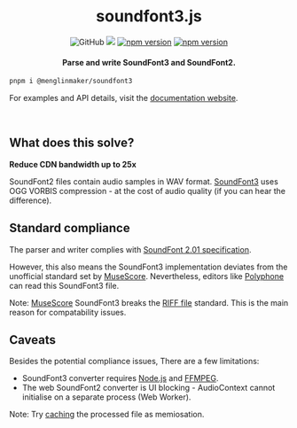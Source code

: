 <h1 align="center">soundfont3.js</h1>

<div flex align="center">
<img alt="GitHub" src="https://img.shields.io/github/license/menglinmaker/soundfont3">
<img src="https://img.shields.io/github/actions/workflow/status/menglinmaker/soundfont3/CI.yml">
<a href="https://badge.fury.io/js/@menglinmaker%2Fsoundfont3"><img src="https://badge.fury.io/js/@menglinmaker%2Fsoundfont3.svg" alt="npm version"></a>
<a href="https://npm-stat.com/charts.html?package=soundfont3"><img src="https://img.shields.io/npm/dm/soundfont3.svg" alt="npm version"></a>
</div>

<h4 align="center">Parse and write SoundFont3 and SoundFont2.</h4>

```bash
pnpm i @menglinmaker/soundfont3
```
For examples and API details, visit the [documentation website](http://localhost:5173/routes/1.%20Guide/README.html).

&nbsp;

## What does this solve?
**Reduce CDN bandwidth up to 25x**

SoundFont2 files contain audio samples in WAV format. [SoundFont3](https://github.com/musescore/sftools) uses OGG VORBIS compression - at the cost of audio quality (if you can hear the difference).

## Standard compliance

The parser and writer complies with [SoundFont 2.01 specification](http://www.synthfont.com/SFSPEC21.PDF).

However, this also means the SoundFont3 implementation deviates from the unofficial standard set by [MuseScore](https://musescore.org/en). Nevertheless, editors like [Polyphone](https://github.com/davy7125/polyphone) can read this SoundFont3 file.

Note: [MuseScore](https://musescore.org/en) SoundFont3 breaks the [RIFF file](https://en.wikipedia.org/wiki/Resource_Interchange_File_Format) standard. This is the main reason for compatability issues.

## Caveats

Besides the potential compliance issues, There are a few limitations:
* SoundFont3 converter requires [Node.js](https://nodejs.org) and [FFMPEG](https://ffmpeg.org/).
* The web SoundFont2 converter is UI blocking - AudioContext cannot initialise on a separate process (Web Worker).

Note: Try [caching](https://developer.mozilla.org/en-US/docs/Web/API/Cache/add) the processed file as memiosation.
